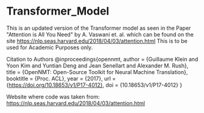 # Transformer_Model
This is an updated version of the Transformer model as seen in the Paper "Attention is All You Need" by A. Vaswani et. al. which can be found on the site https://nlp.seas.harvard.edu/2018/04/03/attention.html
This is to be used for Academic Purposes only.

Citation to Authors
@inproceedings{opennmt,
  author    = {Guillaume Klein and
               Yoon Kim and
               Yuntian Deng and
               Jean Senellart and
               Alexander M. Rush},
  title     = {OpenNMT: Open-Source Toolkit for Neural Machine Translation},
  booktitle = {Proc. ACL},
  year      = {2017},
  url       = {https://doi.org/10.18653/v1/P17-4012},
  doi       = {10.18653/v1/P17-4012}
}

Website where code was taken from: https://nlp.seas.harvard.edu/2018/04/03/attention.html
